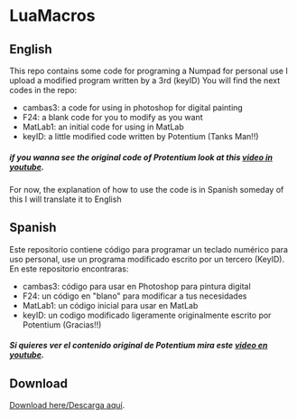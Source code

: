 # LuaMacros

## English

This repo contains some code for programing a Numpad for personal use I upload a modified program written by a 3rd (keyID)
You will find the next codes in the repo:

- cambas3: a code for using in photoshop for digital painting
- F24: a blank code for you to modify as you want
- MatLab1: an initial code for using in MatLab
- keyID: a little modified code written by Potentium (Tanks Man!!)



##### if you wanna see the original code of Protentium look at this [video in youtube](https://www.youtube.com/watch?v=LsHhLZXrQsI&feature=youtu.be).

For now, the explanation of how to use the code is in Spanish someday of this I will translate it to English

## Spanish

Este repositorio contiene código para programar un teclado numérico para uso personal, use un programa modificado escrito por un tercero (KeyID). En este repositorio encontraras:

- cambas3: código para usar en Photoshop para pintura digital
- F24: un código en "blano" para modificar a tus necesidades
- MatLab1: un código inicial para usar en MatLab
- keyID: un codigo modificado ligeramente originalmente escrito por Potentium (Gracias!!)

##### Si quieres ver el contenido original de Potentium mira este [video en youtube](https://www.youtube.com/watch?v=LsHhLZXrQsI&feature=youtu.be).

## Download
[Download here/Descarga aquí](https://github.com/me2d13/luamacros).
